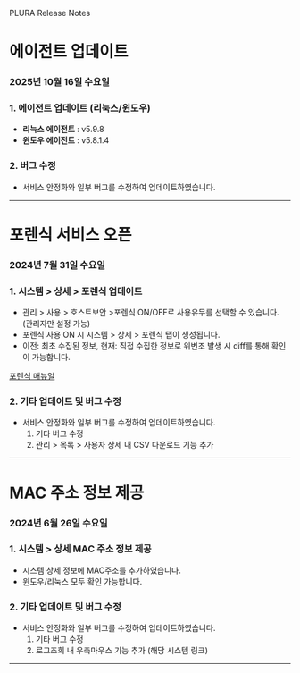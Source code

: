 PLURA Release Notes

# 에이전트 업데이트 

### 2025년 10월 16일 수요일

### 1. 에이전트 업데이트 (리눅스/윈도우)

-  **리눅스 에이전트** : v5.9.8
-  **윈도우 에이전트** : v5.8.1.4

### 2. 버그 수정

- 서비스 안정화와 일부 버그를 수정하여 업데이트하였습니다.

---

# 포렌식 서비스 오픈 

###  2024년 7월 31일 수요일

### 1. 시스템 > 상세 > 포렌식 업데이트

-  관리 > 사용 > 호스트보안 >포렌식 ON/OFF로 사용유무를 선택할 수 있습니다. (관리자만 설정 가능)
-  포렌식 사용 ON 시 시스템 > 상세 > 포렌식 탭이 생성됩니다.
-  이전: 최초  수집된 정보, 현재: 직접 수집한 정보로 위변조 발생 시 diff를 통해 확인이 가능합니다.

  [포렌식 매뉴얼](https://docs.plura.io/ko/fn/forensic)

### 2. 기타 업데이트 및 버그 수정

- 서비스 안정화와 일부 버그를 수정하여 업데이트하였습니다.
   1) 기타 버그 수정
   2) 관리 > 목록 > 사용자 상세 내 CSV 다운로드 기능 추가

---

# MAC 주소 정보 제공

###  2024년 6월 26일 수요일

### 1. 시스템 > 상세 MAC 주소 정보 제공

-  시스템 상세 정보에 MAC주소를 추가하였습니다.
-  윈도우/리눅스 모두 확인 가능합니다.


### 2. 기타 업데이트 및 버그 수정

- 서비스 안정화와 일부 버그를 수정하여 업데이트하였습니다.
   1) 기타 버그 수정
   2) 로그조회 내 우측마우스 기능 추가 (해당 시스템 링크)

---
